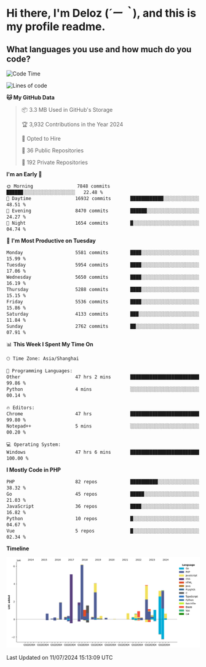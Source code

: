 # **Hi there, I'm Deloz (*´ー｀*), and this is my profile readme.**

## **What languages you use and how much do you code?**

<!--START_SECTION:waka-->
![Code Time](http://img.shields.io/badge/Code%20Time-4%2C401%20hrs%2038%20mins-blue)

![Lines of code](https://img.shields.io/badge/From%20Hello%20World%20I%27ve%20Written-40.8%20million%20lines%20of%20code-blue)

**🐱 My GitHub Data** 

> 📦 3.3 MB Used in GitHub's Storage 
 > 
> 🏆 3,932 Contributions in the Year 2024
 > 
> 💼 Opted to Hire
 > 
> 📜 36 Public Repositories 
 > 
> 🔑 192 Private Repositories 
 > 
**I'm an Early 🐤** 

```text
🌞 Morning                7848 commits        ██████░░░░░░░░░░░░░░░░░░░   22.48 % 
🌆 Daytime                16932 commits       ████████████░░░░░░░░░░░░░   48.51 % 
🌃 Evening                8470 commits        ██████░░░░░░░░░░░░░░░░░░░   24.27 % 
🌙 Night                  1654 commits        █░░░░░░░░░░░░░░░░░░░░░░░░   04.74 % 
```
📅 **I'm Most Productive on Tuesday** 

```text
Monday                   5581 commits        ████░░░░░░░░░░░░░░░░░░░░░   15.99 % 
Tuesday                  5954 commits        ████░░░░░░░░░░░░░░░░░░░░░   17.06 % 
Wednesday                5650 commits        ████░░░░░░░░░░░░░░░░░░░░░   16.19 % 
Thursday                 5288 commits        ████░░░░░░░░░░░░░░░░░░░░░   15.15 % 
Friday                   5536 commits        ████░░░░░░░░░░░░░░░░░░░░░   15.86 % 
Saturday                 4133 commits        ███░░░░░░░░░░░░░░░░░░░░░░   11.84 % 
Sunday                   2762 commits        ██░░░░░░░░░░░░░░░░░░░░░░░   07.91 % 
```


📊 **This Week I Spent My Time On** 

```text
🕑︎ Time Zone: Asia/Shanghai

💬 Programming Languages: 
Other                    47 hrs 2 mins       █████████████████████████   99.86 % 
Python                   4 mins              ░░░░░░░░░░░░░░░░░░░░░░░░░   00.14 % 

🔥 Editors: 
Chrome                   47 hrs              █████████████████████████   99.80 % 
Notepad++                5 mins              ░░░░░░░░░░░░░░░░░░░░░░░░░   00.20 % 

💻 Operating System: 
Windows                  47 hrs 6 mins       █████████████████████████   100.00 % 
```

**I Mostly Code in PHP** 

```text
PHP                      82 repos            ██████████░░░░░░░░░░░░░░░   38.32 % 
Go                       45 repos            █████░░░░░░░░░░░░░░░░░░░░   21.03 % 
JavaScript               36 repos            ████░░░░░░░░░░░░░░░░░░░░░   16.82 % 
Python                   10 repos            █░░░░░░░░░░░░░░░░░░░░░░░░   04.67 % 
Vue                      5 repos             █░░░░░░░░░░░░░░░░░░░░░░░░   02.34 % 
```



**Timeline**

![Lines of Code chart](https://raw.githubusercontent.com/deloz/deloz/main/assets/bar_graph.png)


 Last Updated on 11/07/2024 15:13:09 UTC
<!--END_SECTION:waka-->
